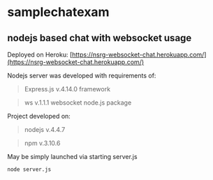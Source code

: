 # samplechatexam
## nodejs based chat with websocket usage

Deployed on Heroku:
[https://nsrg-websocket-chat.herokuapp.com/](https://nsrg-websocket-chat.herokuapp.com/)

Nodejs server was developed with requirements of:
> Express.js v.4.14.0 framework

> ws v.1.1.1 websocket node.js package

Project developed on:

> nodejs v.4.4.7

> npm v.3.10.6

May be simply launched via starting server.js
```
node server.js
```
